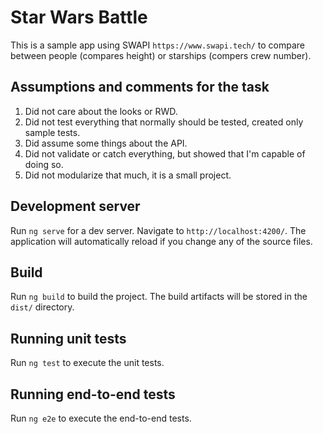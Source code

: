 # Star Wars Battle

This is a sample app using SWAPI `https://www.swapi.tech/` to compare between people (compares height) or starships (compers crew number).

## Assumptions and comments for the task

1. Did not care about the looks or RWD.
2. Did not test everything that normally should be tested, created only sample tests.
3. Did assume some things about the API.
4. Did not validate or catch everything, but showed that I'm capable of doing so.
5. Did not modularize that much, it is a small project.

## Development server

Run `ng serve` for a dev server. Navigate to `http://localhost:4200/`. The application will automatically reload if you change any of the source files.

## Build

Run `ng build` to build the project. The build artifacts will be stored in the `dist/` directory.

## Running unit tests

Run `ng test` to execute the unit tests.

## Running end-to-end tests

Run `ng e2e` to execute the end-to-end tests.